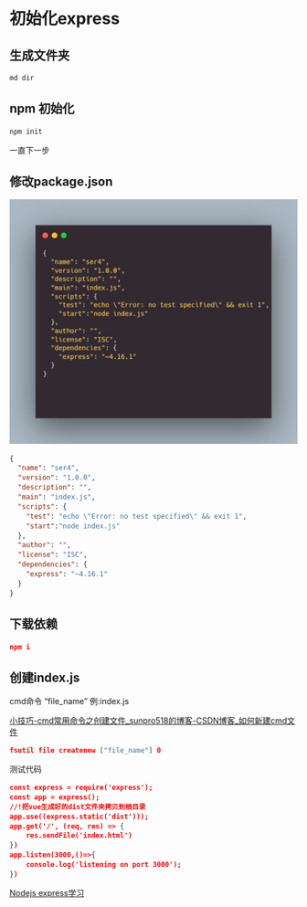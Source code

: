 # 初始化express

## 生成文件夹

```css
md dir
```

## npm 初始化

```css
npm init
```

一直下一步

## 修改package.json

![Untitled](%E5%88%9D%E5%A7%8B%E5%8C%96express%2056ec20e45d98484398f8e12586dfafea/Untitled.png)

```json
{
  "name": "ser4",
  "version": "1.0.0",
  "description": "",
  "main": "index.js",
  "scripts": {
    "test": "echo \"Error: no test specified\" && exit 1",
    "start":"node index.js"
  },
  "author": "",
  "license": "ISC",
  "dependencies": {
    "express": "~4.16.1"
  }
}
```

## 下载依赖

```json
npm i
```

## 创建index.js

cmd命令 “file_name” 例:index.js

[小技巧-cmd常用命令之创建文件_sunpro518的博客-CSDN博客_如何新建cmd文件](https://blog.csdn.net/sunjinshengli/article/details/53557684)

```json
fsutil file createnew ["file_name"] 0
```

测试代码

```json
const express = require('express');
const app = express();
//!把vue生成好的dist文件夹拷贝到根目录 
app.use((express.static('dist')));
app.get('/', (req, res) => {
    res.sendFile('index.html')
})
app.listen(3000,()=>{
    console.log('listening on port 3000');
})
```

[Nodejs  express学习](../Nodejs%20express%E5%AD%A6%E4%B9%A0%204355ef5155fd460bb511b1780489c8ec.md)